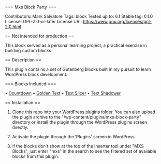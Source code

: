 === Mxs Block Party ===

Contributors:      Mark Salvatore
Tags:              block
Tested up to:      6.1
Stable tag:        0.1.0
License:           GPL-2.0-or-later
License URI:       https://www.gnu.org/licenses/gpl-2.0.html

== Not intended for production ==

This block served as a personal learning project, a practical exercise in building custom blocks.

== Description ==

This plugin contains a set of Gutenberg blocks built in my pursuit to learn WordPress block development.

=== Blocks Included ===

• [Countdown](https://github.com/salvatoremark/mxs-countdown)
• [Golden Text](https://github.com/salvatoremark/golden-text)
• [Text Slicer](https://github.com/salvatoremark/text-slicer)
• [Text Shadower](https://github.com/salvatoremark/text-shadower)

== Installation ==

1. Clone this repo into your WordPress plugins folder. You can also upload the plugin archive to the "/wp-content/plugins/mxs-block-party" directory or install the plugin through the WordPress plugins screen directly.

2. Activate the plugin through the 'Plugins' screen in WordPress.

3. If the blocks don't show at the top of the Inserter tool under "MXS Blocks", just enter "mxs" in the search to see the filtered set of available blocks from this plugin.
